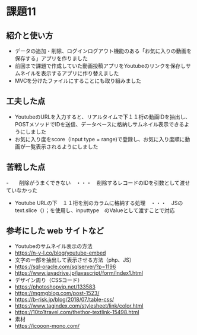 # 課題11

## 紹介と使い方
  - データの追加・削除、ログインログアウト機能のある「お気に入りの動画を保存する」アプリを作りました
  - 前回まで課題で作成していた動画投稿アプリをYoutubeのリンクを保存しサムネイルを表示するアプリに作り替えました
  - MVCを分けたファイルにすることにも取り組みました

## 工夫した点
  - YoutubeのURLを入力すると、リアルタイムで下１１桁の動画IDを抽出し、POSTメソッドでIDを送信、データベースに格納しサムネイル表示できるようにしました
  - お気に入り度をscore（input type = range)で登録し、お気に入り度順に動画が一覧表示されるようにしました
    
## 苦戦した点
  -　　削除がうまくできない　・・・　削除するレコードのIDを引数として渡せていなかった
  - Youtube URLの下　１１桁を別のカラムに格納する処理　・・・　JSのtext.slice（）；を使用し、inputtype　のValueとして渡すことで対応

## 参考にした web サイトなど
  - Youtubeのサムネイル表示の方法
  - https://n-v-l.co/blog/youtube-embed
  - 文字の一部を抽出して表示させる方法（php、JS）
  - https://sql-oracle.com/sqlserver/?p=1196
  - https://www.javadrive.jp/javascript/form/index1.html
  - デザイン周り（CSSコード）
  - https://photoshopvip.net/133583
  - https://mgmgblog.com/post-1523/
  - https://b-risk.jp/blog/2018/07/table-css/
  - https://www.tagindex.com/stylesheet/link/color.html
  - https://10to1travel.com/thethor-textlink-15498.html
  - 素材
  - https://icooon-mono.com/
